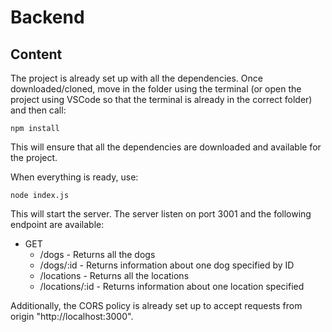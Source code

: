 # Backend
## Content
The project is already set up with all the dependencies. Once downloaded/cloned, move in the folder using the terminal (or open the project using VSCode so that the terminal is already in the correct folder) and then call:

    npm install

This will ensure that all the dependencies are downloaded and available for the project.

When everything is ready, use:

    node index.js

This will start the server. The server listen on port 3001 and the following endpoint are available:

- GET
  - /dogs - Returns all the dogs 
  - /dogs/:id - Returns information about one dog specified by ID
  - /locations - Returns all the locations
  - /locations/:id - Returns information about one location specified

Additionally, the CORS policy is already set up to accept requests from origin "http://localhost:3000".